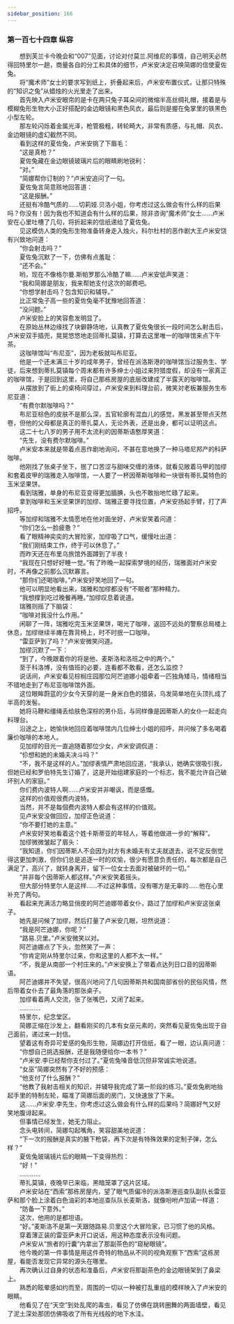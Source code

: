 ```yaml
---
sidebar_position: 166
---
```

### 第一百七十四章 纵容  


　　想到芙兰卡今晚会和“007”见面，讨论对付莫兰.阿维尼的事情，自己明天必然得回特里尔一趟，商量各自的分工和具体的细节，卢米安决定召唤简娜的信使夏佐兔。  
　　将“魔术师”女士的要求写到纸上，折叠起来后，卢米安布置仪式，让那只特殊的“知识之兔”从蜡烛的火光里走了出来。  
　　首先映入卢米安眼帘的是卡在两只兔子耳朵间的微缩半高丝绸礼帽，接着是与模糊兔形生物大小正好搭配的金边眼镜和黑色风衣，最后则是握在兔掌里的铁黑色小型左轮。  
　　那左轮闪烁着金属光泽，枪管极粗，转轮畸大，非常有质感，与礼帽、风衣、金边眼镜的虚幻截然不同。  
　　看到这样的夏佐兔，卢米安挑了下眉毛：  
　　“这是真枪？”  
　　夏佐兔藏在金边眼镜玻璃片后的眼睛刷地锐利：  
　　“对。”  
　　“简娜帮你订制的？”卢米安追问了一句。  
　　夏佐兔言简意赅地回答道：  
　　“这是报酬。”  
　　还挺有冷酷气质的……切莉娅.贝洛小姐，你考虑过这么做会有什么样的后果吗？你没有！因为我也不知道会有什么样的后果，除非咨询“魔术师”女士……卢米安在心里吐槽了几句，将折起来的信纸递给了夏佐兔。  
　　见这模仿人类的兔形生物准备转身走入烛火，科尔杜村的恶作剧大王卢米安饶有兴致地问道：  
　　“你会射击吗？”  
　　夏佐兔沉默了一下，仿佛有点羞耻：  
　　“还不会。”  
　　哟，现在不像格尔曼.斯帕罗那么冷酷了嘛……卢米安低声笑道：  
　　“我和简娜是朋友，我来帮她支付这次的邮费吧。  
　　“你想学射击吗？包含知识和辅导。”  
　　比正常兔子高一些的夏佐兔毫不犹豫地回答道：  
　　“没问题。”  
　　卢米安脸上的笑容愈发明显了。  
　　在原始丛林边缘找了块僻静场地，认真教了夏佐兔很长一段时间怎么射击后，卢米安双手插兜，晃晃悠悠地走回蒂扎莫镇，打算去这里唯一的咖啡馆来点下午茶。  
　　这咖啡馆叫“布尼亚”，因为老板就叫布尼亚。  
　　他是一个还未满三十岁的成年男子，曾经在派洛斯港的咖啡馆当过服务生、学徒，后来想到蒂扎莫镇每个周末都有许多绅士小姐过来狩猎度假，却没有一家真正的咖啡馆，于是回到这里，将自己那栋房屋的底层改建成了半露天的咖啡馆。  
　　从摆放到了街上的桌椅间穿过，卢米安来到料理台前，微笑对老板兼服务生布尼亚道：  
　　“有费尔默咖啡吗？”  
　　布尼亚棕色的皮肤不是那么深，五官轮廓有混血儿的感觉，黑发甚至带点天然卷，但他的父母都是真正的蒂扎莫人，无论外表，还是出身，都可以证明这点。  
　　这二十七八岁的男子用不太流利的因蒂斯语憨厚笑道：  
　　“先生，没有费尔默咖啡。”  
　　卢米安本来就是带着点恶作剧地询问，不甚在意地换了一种马塔尼邦产的科萨咖啡。  
　　他刚找了张桌子坐下，抿了口苦涩与甜味交缠的液体，就看见敞着马甲的加缪和套着皮甲的瑞雅走入咖啡馆，一人要了一杯因蒂斯咖啡和一块很有蒂扎莫特色的玉米坚果饼。  
　　看到瑞雅，单身的布尼亚变得更加腼腆，头也不敢抬地忙碌了起来。  
　　拿到咖啡和玉米坚果饼的加缪、瑞雅正要寻找位置，卢米安扬起手臂，打了声招呼。  
　　等加缪和瑞雅不太情愿地在他对面坐好，卢米安笑着问道：  
　　“你们怎么一脸疲惫？”  
　　看了眼精神奕奕的大冒险家，加缪吸了口气，缓慢吐出道：  
　　“我们刚结束工作，终于可以休息了。”  
　　而昨天还在布里乌旅馆外面蹲到了半夜！  
　　“我现在只想好好睡一觉。”有了昨晚一起探索梦境的经历，瑞雅面对卢米安时，不再像之前那么沉默寡言。  
　　“那你们还喝咖啡。”卢米安好笑地回了一句。  
　　他可以明显地看出来，瑞雅和加缪都没有“不眠者”那种精力。  
　　“我想撑到吃过晚餐再睡。”加缪叹息着说道。  
　　瑞雅则摇了下脑袋：  
　　“咖啡对我没什么作用。”  
　　闲聊了一阵，瑞雅吃完玉米坚果饼，喝光了咖啡，返回不远处的警察总局楼上休息，加缪继续半瘫在靠背椅上，时不时抿一口咖啡。  
　　“雷亚萨到了吗？”卢米安微笑问道。  
　　加缪沉默了一下：  
　　“到了，今晚跟着你的将是他、麦斯洛和洛班之中的两个。”  
　　至于科洛博，没有值班的必要，连看都不敢看，还怎么监控？  
　　说话间，卢米安看见棕榈庄园那位阿芒迪娜小姐牵着一匹独角矮马，情绪相当不错地走到了布尼亚咖啡馆外面。  
　　这位眼眸蔚蓝的少女今天穿的是一身米白色的猎装，乌发简单地在头顶扎成了半高的发髻。  
　　她将马鞭和缰绳丢给肤色深棕的男仆后，与同样像是因蒂斯人的女仆一起走向料理台。  
　　沿途之上，她愉快地回应着咖啡馆内几位绅士小姐的招呼，并问候了多名喝着廉价咖啡的本地人。  
　　见加缪的目光一直追随着那位少女，卢米安调侃道：  
　　“伱想和她的未婚夫决斗吗？”  
　　“不，我不是这样的人。”加缪表情严肃地回应道，“我承认，她确实很吸引我，但她已经和罗伯特先生订婚了，这是开始组建家庭的一个标志，我不能允许自己破坏别人的家庭。”  
　　你们费内波特人啊……卢米安并非嘲讽，而是感慨。  
　　这样的价值观很费内波特。  
　　当然，并不是每個费内波特人都会有这样的价值观。  
　　见卢米安没做回应，加缪正色说道：  
　　“你不要打她的主意。”  
　　卢米安好笑地看着这个姓卡斯蒂亚的年轻人，等着他做进一步的“解释”。  
　　加缪微微皱起了眉头：  
　　“我知道，你们因蒂斯人不会因为对方有未婚夫有丈夫就退去，说不定反倒觉得这更加刺激，但你们总是追逐一时的欢愉，很少有愿意负责任的，每次都是自己满足了，高兴了，就转身离开，留下一位女士去面对被破坏的一切。”  
　　“并非每个因蒂斯人都这样。”卢米安笑着摇头。  
　　但大部分特里尔人是这样……不过这种事情，没有哪方是无辜的……他在心里补充了两句。  
　　看起来充满活力略显俏皮的阿芒迪娜带着女仆，路过了加缪和卢米安这张桌子。  
　　她先是问候了加缪，然后打量了卢米安几眼，坦然说道：  
　　“我是阿芒迪娜，你呢？”  
　　“路易.贝里。”卢米安微笑以对。  
　　阿芒迪娜点了下头，忽然笑了一声：  
　　“你肯定刚从特里尔过来，你和这里的人都不太一样。”  
　　“不，我是从南部一个村庄来的。”卢米安换上了带着点达列日口音的因蒂斯语。  
　　阿芒迪娜并不失望，很高兴地问了几句因蒂斯共和国南部省份的民俗风情，然后带着女仆去了最角落的那张桌子。  
　　加缪看着两人交流，张了张嘴巴，又闭了起来。  
　　…………  
　　特里尔，纪念堂区。  
　　简娜正缩在沙发上，翻看刚买的几本有女巫元素的，突然看见夏佐兔出现于自己面前，递过来一封信。  
　　望着这有奇异可爱感的兔形生物，简娜边打开信纸，看了一眼，边认真问道：  
　　“你想自己挑选报酬，还是我随便给你一本书？”  
　　“卢米安.李已经帮你支付过了。”夏佐兔嗓音低沉但非常诚实地说道。  
　　“女巫”简娜突然有了不好的预感：  
　　“他支付了什么报酬？”  
　　“他教了我射击相关的知识，并辅导我完成了第一阶段的练习。”夏佐兔刷地抬起手里的特制左轮，瞄准了简娜后面的房门，又快速放了下来。  
　　这……卢米安.李先生，你考虑过这么做会有什么样的后果吗？简娜好气又好笑地腹诽起来。  
　　但事情已经发生，她无力阻止。  
　　念头电转间，简娜勾起嘴角，笑容甜美地说道：  
　　“下一次的报酬是真实的腋下枪袋，再下次是有特殊效果的定制子弹，怎么样？”  
　　夏佐兔玻璃镜片后的眼睛一下变得热烈：  
　　“好！”  
　　…………  
　　蒂扎莫镇，夜晚早已来临，黑暗笼罩了这片区域。  
　　卢米安站在“西索”那栋房屋内，望了眼气质偏冷的派洛斯港巡查队副队长雷亚萨和那个脸上涂着白色油彩的本地巡查队队长麦斯洛，就像吩咐卢加诺一样道：  
　　“防备一下意外。”  
　　这次，他用的是都坦语。  
　　“好。”麦斯洛不是第一天跟随路易.贝里这个大冒险家，已习惯了他的风格。  
　　穿着薄正装的雷亚萨未开口说话，用这种态度表示没有问题。  
　　卢米安从“旅者的行囊”内拿出了那副茶色的“窥秘眼镜”。  
　　他今晚的第一件事情是用这件奇特的物品从不同的视角观察下“西索”这栋房屋，看能否发现它异常的源头在哪里。  
　　再次确认过自身的状态和准备后，卢米安将那副茶色的金边眼镜架到了鼻梁上。  
　　熟悉的眩晕感如约而至，周围的一切以一种被打乱重组的模样映入了卢米安的眼睛。  
　　他看见了在“天空”到处乱爬的毒虫，看见了仿佛在跳转圈舞的两面墙壁，看见了泥土深处那团仿佛吸收了所有光线般的地下水洼。  

